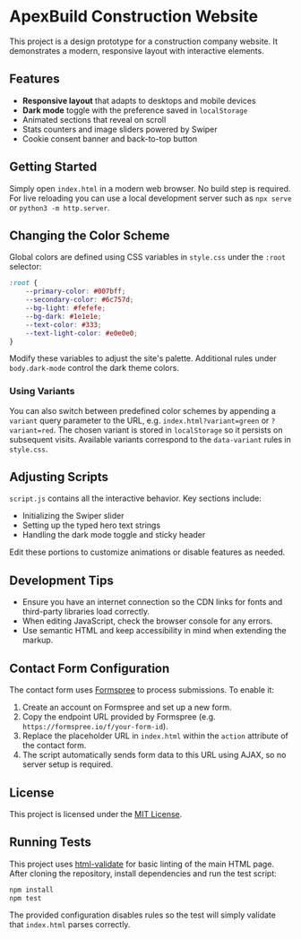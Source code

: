 # ApexBuild Construction Website

This project is a design prototype for a construction company website. It demonstrates a modern, responsive layout with interactive elements.

## Features

- **Responsive layout** that adapts to desktops and mobile devices
- **Dark mode** toggle with the preference saved in `localStorage`
- Animated sections that reveal on scroll
- Stats counters and image sliders powered by Swiper
- Cookie consent banner and back-to-top button

## Getting Started

Simply open `index.html` in a modern web browser. No build step is required. For live reloading you can use a local development server such as `npx serve` or `python3 -m http.server`.

## Changing the Color Scheme

Global colors are defined using CSS variables in `style.css` under the `:root` selector:

```css
:root {
    --primary-color: #007bff;
    --secondary-color: #6c757d;
    --bg-light: #fefefe;
    --bg-dark: #1e1e1e;
    --text-color: #333;
    --text-light-color: #e0e0e0;
}
```

Modify these variables to adjust the site's palette. Additional rules under `body.dark-mode` control the dark theme colors.

### Using Variants

You can also switch between predefined color schemes by appending a
`variant` query parameter to the URL, e.g. `index.html?variant=green` or
`?variant=red`. The chosen variant is stored in `localStorage` so it
persists on subsequent visits. Available variants correspond to the
`data-variant` rules in `style.css`.

## Adjusting Scripts

`script.js` contains all the interactive behavior. Key sections include:

- Initializing the Swiper slider
- Setting up the typed hero text strings
- Handling the dark mode toggle and sticky header

Edit these portions to customize animations or disable features as needed.

## Development Tips

- Ensure you have an internet connection so the CDN links for fonts and third-party libraries load correctly.
- When editing JavaScript, check the browser console for any errors.
- Use semantic HTML and keep accessibility in mind when extending the markup.

## Contact Form Configuration

The contact form uses [Formspree](https://formspree.io/) to process submissions.
To enable it:

1. Create an account on Formspree and set up a new form.
2. Copy the endpoint URL provided by Formspree (e.g. `https://formspree.io/f/your-form-id`).
3. Replace the placeholder URL in `index.html` within the `action` attribute of the contact form.
4. The script automatically sends form data to this URL using AJAX, so no server setup is required.

## License

This project is licensed under the [MIT License](LICENSE).

## Running Tests

This project uses [html-validate](https://html-validate.org/) for basic linting of the main HTML page. After cloning the repository, install dependencies and run the test script:

```bash
npm install
npm test
```

The provided configuration disables rules so the test will simply validate that `index.html` parses correctly.
